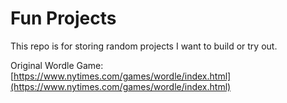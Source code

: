 # Fun Projects

This repo is for storing random projects I want to build or try out.

Original Wordle Game: [https://www.nytimes.com/games/wordle/index.html](https://www.nytimes.com/games/wordle/index.html)